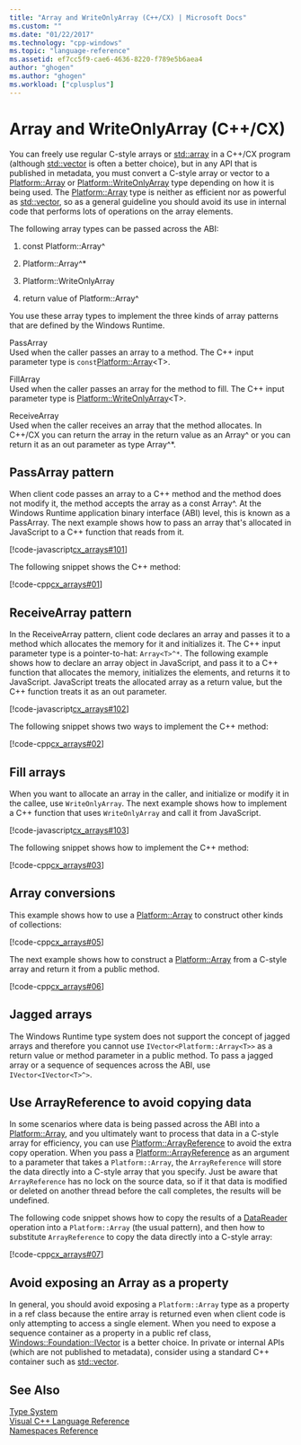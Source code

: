 ```yaml
---
title: "Array and WriteOnlyArray (C++/CX) | Microsoft Docs"
ms.custom: ""
ms.date: "01/22/2017"
ms.technology: "cpp-windows"
ms.topic: "language-reference"
ms.assetid: ef7cc5f9-cae6-4636-8220-f789e5b6aea4
author: "ghogen"
ms.author: "ghogen"
ms.workload: ["cplusplus"]
---
```

# Array and WriteOnlyArray (C++/CX)
You can freely use regular C-style arrays or [std::array](../standard-library/array-class-stl.md) in a C++/CX program (although [std::vector](../standard-library/vector-class.md) is often a better choice), but in any API that is published in metadata, you must convert a C-style array or vector to a [Platform::Array](../cppcx/platform-array-class.md) or [Platform::WriteOnlyArray](../cppcx/platform-writeonlyarray-class.md) type depending on how it is being used. The [Platform::Array](../cppcx/platform-array-class.md) type is neither as efficient nor as powerful as [std::vector](../standard-library/vector-class.md), so as a general guideline you should avoid its use in internal code that performs lots of operations on the array elements.  
  
 The following array types can be passed across the ABI:  
  
1.  const Platform::Array^  
  
2.  Platform::Array^*  
  
3.  Platform::WriteOnlyArray  
  
4.  return value of Platform::Array^  
  
 You use these array types to implement the three kinds of array patterns that are defined by the Windows Runtime.  
  
 PassArray  
 Used when the caller passes an array to a method. The C++ input parameter type is `const`[Platform::Array](../cppcx/platform-array-class.md)\<T>.  
  
 FillArray  
 Used when the caller passes an array for the method to fill. The C++ input parameter type is [Platform::WriteOnlyArray](../cppcx/platform-writeonlyarray-class.md)\<T>.  
  
 ReceiveArray  
 Used when the caller receives an array that the method allocates. In C++/CX you can return the array in the return value as an Array^ or you can return it as an out parameter as type Array^*.  
  
## PassArray pattern  
 When client code passes an array to a C++ method and the method does not modify it, the method accepts the array as a const Array^. At the Windows Runtime application binary interface (ABI) level, this is known as a PassArray. The next example shows how to pass an array that's allocated in JavaScript to a C++ function that reads from it.  
  
 [!code-javascript[cx_arrays#101](../cppcx/codesnippet/JavaScript/array-and-writeonlyarray-c-_1.js)]  
  
 The following snippet shows the C++ method:  
  
 [!code-cpp[cx_arrays#01](../cppcx/codesnippet/CPP/js-array/class1.cpp#01)]  
  
## ReceiveArray pattern  
 In the ReceiveArray pattern, client code declares an array and passes it to a method which allocates the memory for it and initializes it. The C++ input parameter type is a pointer-to-hat: `Array<T>^*`. The following example shows how to declare an array object in JavaScript, and pass it to a C++ function that allocates the memory, initializes the elements, and returns it to JavaScript. JavaScript treats the allocated array as a return value, but the C++ function treats it as an out parameter.  
  
 [!code-javascript[cx_arrays#102](../cppcx/codesnippet/JavaScript/array-and-writeonlyarray-c-_3.js)]  
  
 The following snippet shows two ways to implement the C++ method:  
  
 [!code-cpp[cx_arrays#02](../cppcx/codesnippet/CPP/js-array/class1.cpp#02)]  
  
## Fill arrays  
 When you want to allocate an array in the caller, and initialize or modify it in the callee, use `WriteOnlyArray`. The next example shows how to implement a C++ function that uses `WriteOnlyArray` and call it from JavaScript.  
  
 [!code-javascript[cx_arrays#103](../cppcx/codesnippet/JavaScript/array-and-writeonlyarray-c-_5.js)]  
  
 The following snippet shows how to implement the C++ method:  
  
 [!code-cpp[cx_arrays#03](../cppcx/codesnippet/CPP/js-array/class1.cpp#03)]  
  
## Array conversions  
 This example shows how to use a [Platform::Array](../cppcx/platform-array-class.md) to construct other kinds of collections:  
  
 [!code-cpp[cx_arrays#05](../cppcx/codesnippet/CPP/js-array/class1.cpp#05)]  
  
 The next example shows how to construct a [Platform::Array](../cppcx/platform-array-class.md) from a C-style array and return it from a public method.  
  
 [!code-cpp[cx_arrays#06](../cppcx/codesnippet/CPP/js-array/class1.cpp#06)]  
  
## Jagged arrays  
 The Windows Runtime type system does not support the concept of jagged arrays and therefore you cannot use `IVector<Platform::Array<T>>` as a return value or method parameter in a public method. To pass a jagged array or a sequence of sequences across the ABI, use `IVector<IVector<T>^>`.  
  
## Use ArrayReference to avoid copying data  
 In some scenarios where data is being passed across the ABI into a [Platform::Array](../cppcx/platform-array-class.md), and you ultimately want to process that data in a C-style array for efficiency, you can use [Platform::ArrayReference](../cppcx/platform-arrayreference-class.md) to avoid the extra copy operation. When you pass a [Platform::ArrayReference](../cppcx/platform-arrayreference-class.md) as an argument to a parameter that takes a `Platform::Array`, the `ArrayReference` will store the data directly into a C-style array that you specify. Just be aware that `ArrayReference` has no lock on the source data, so if it that data is modified or deleted on another thread before the call completes, the results will be undefined.  
  
 The following code snippet shows how to copy the results of a [DataReader](http://msdn.microsoft.com/library/windows/apps/windows.storage.streams.datareader.aspx) operation into a `Platform::Array` (the usual pattern), and then how to substitute `ArrayReference` to copy the data directly into a C-style array:  
  
 [!code-cpp[cx_arrays#07](../cppcx/codesnippet/CPP/js-array/class1.h#07)]  
  
## Avoid exposing an Array as a property  
 In general, you should avoid exposing a `Platform::Array` type as a property in a ref class because the entire array is returned even when client code is only attempting to access a single element. When you need to expose a sequence container as a property in a public ref class, [Windows::Foundation::IVector](http://msdn.microsoft.com/library/windows/apps/br206631.aspx) is a better choice. In private or internal APIs (which are not published to metadata), consider using a standard C++ container such as [std::vector](../standard-library/vector-class.md).  
  
## See Also  
 [Type System](../cppcx/type-system-c-cx.md)   
 [Visual C++ Language Reference](../cppcx/visual-c-language-reference-c-cx.md)   
 [Namespaces Reference](../cppcx/namespaces-reference-c-cx.md)